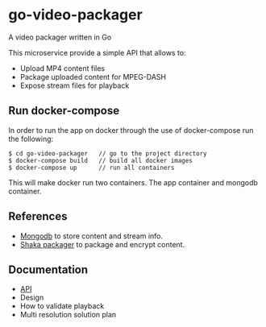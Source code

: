 # go-video-packager
A video packager written in Go

This microservice provide a simple API that allows to:
- Upload MP4 content files
- Package uploaded content for MPEG-DASH
- Expose stream files for playback 

## Run docker-compose
In order to run the app on docker through the use of docker-compose run the following:

<pre><code>$ cd go-video-packager   // go to the project directory
$ docker-compose build   // build all docker images
$ docker-compose up      // run all containers 
</code></pre>

This will make docker run two containers. The app container and mongodb container.

## References
- [Mongodb](https://www.mongodb.com) to store content and stream info.
- [Shaka packager](https://github.com/google/shaka-packager) to package and encrypt content.

## Documentation
- [API](https://github.com/diegofalk/go-video-packager/blob/master/doc/API.md)
- Design
- How to validate playback
- Multi resolution solution plan